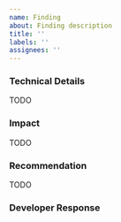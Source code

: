 ```yaml
---
name: Finding
about: Finding description
title: ''
labels: ''
assignees: ''
---
```


### Technical Details

TODO

### Impact

TODO

### Recommendation

TODO

### Developer Response
